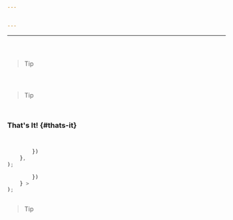 ```yaml
---


---
```





---








```html{3}



``` 


>Tip
>



```html{5,6,9}



```





> Tip
>


```js{3, 4}


``` 


### That's It! {#thats-it}









>




```js
```




``` js

        })
    },
);
```


``` js
        })
    } >
);
```





``` html
```







> Tip
>




``` 
```

>
>




